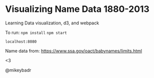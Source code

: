 # Visualizing Name Data 1880-2013

Learning Data visualization, d3, and webpack

To run:
`npm install`
`npm start`

`localhost:8080`

Name data from: https://www.ssa.gov/oact/babynames/limits.html

<3

@mikeybadr
